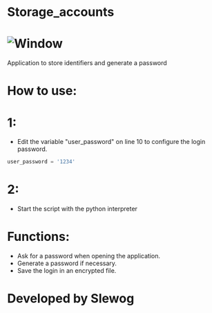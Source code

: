 # Storage_accounts

# ![Window](https://media.discordapp.net/attachments/715165934209335315/716797950335909939/storage_accounts.PNG?width=968&height=677)

Application to store identifiers and generate a password

# How to use:
# 1:
- Edit the variable "user_password" on line 10 to configure the login password.
```python
user_password = '1234'
```

# 2:
- Start the script with the python interpreter

# Functions:
- Ask for a password when opening the application.
- Generate a password if necessary.
- Save the login in an encrypted file.

# Developed by Slewog
